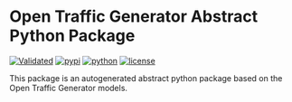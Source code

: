 # Open Traffic Generator Abstract Python Package
[![Validated](https://travis-ci.org/open-traffic-generator/abstract-python-package.svg?branch=master)](https://travis-ci.org/open-traffic-generator/abstract-python-package)
[![pypi](https://img.shields.io/pypi/v/abstract-open-traffic-generator.svg)](https://pypi.org/project/abstract-open-traffic-generator)
[![python](https://img.shields.io/pypi/pyversions/abstract-open-traffic-generator.svg)](https://pypi.python.org/pypi/abstract-open-traffic-generator)
[![license](https://img.shields.io/badge/license-MIT-green.svg)](https://en.wikipedia.org/wiki/MIT_License)

This package is an autogenerated abstract python package based on the 
Open Traffic Generator models.

